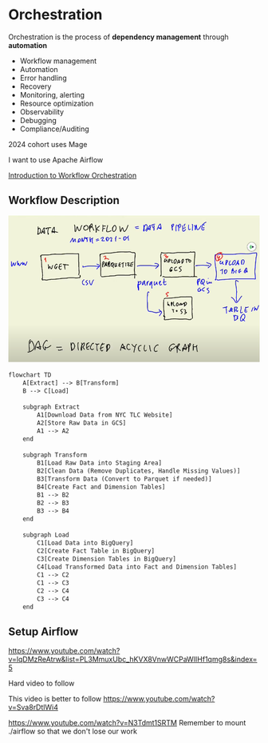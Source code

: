 # Orchestration

Orchestration is the process of **dependency management** through **automation**

- Workflow management
- Automation
- Error handling 
- Recovery
- Monitoring, alerting
- Resource optimization
- Observability
- Debugging
- Compliance/Auditing

2024 cohort uses Mage

I want to use Apache Airflow

[Introduction to Workflow Orchestration](https://www.youtube.com/watch?v=0yK7LXwYeD0&list=PL3MmuxUbc_hKVX8VnwWCPaWlIHf1qmg8s&index=4)

## Workflow Description
![alt text](../_resources/02-workflow-orchestration/readme.md/image.png)

```mermaid
flowchart TD
    A[Extract] --> B[Transform]
    B --> C[Load]

    subgraph Extract
        A1[Download Data from NYC TLC Website]
        A2[Store Raw Data in GCS]
        A1 --> A2
    end

    subgraph Transform
        B1[Load Raw Data into Staging Area]
        B2[Clean Data (Remove Duplicates, Handle Missing Values)]
        B3[Transform Data (Convert to Parquet if needed)]
        B4[Create Fact and Dimension Tables]
        B1 --> B2
        B2 --> B3
        B3 --> B4
    end

    subgraph Load
        C1[Load Data into BigQuery]
        C2[Create Fact Table in BigQuery]
        C3[Create Dimension Tables in BigQuery]
        C4[Load Transformed Data into Fact and Dimension Tables]
        C1 --> C2
        C1 --> C3
        C2 --> C4
        C3 --> C4
    end

```


## Setup Airflow
https://www.youtube.com/watch?v=lqDMzReAtrw&list=PL3MmuxUbc_hKVX8VnwWCPaWlIHf1qmg8s&index=5

Hard video to follow

This video is better to follow 
https://www.youtube.com/watch?v=Sva8rDtlWi4 

https://www.youtube.com/watch?v=N3Tdmt1SRTM
Remember to mount ./airflow so that we don't lose our work

